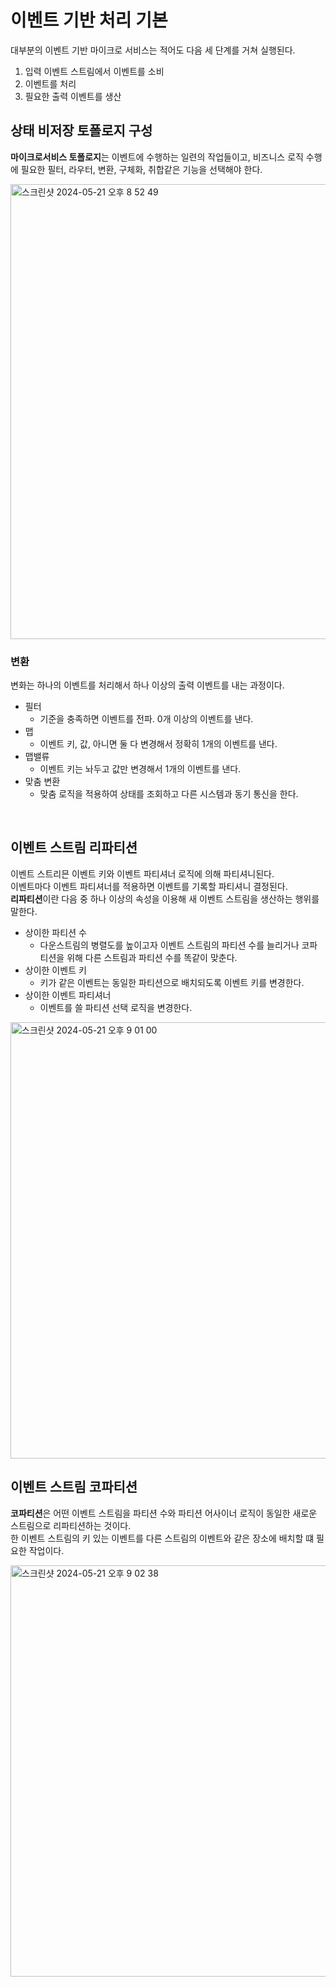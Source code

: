 # 이벤트 기반 처리 기본

대부분의 이벤트 기반 마이크로 서비스는 적어도 다음 세 단계를 거쳐 실행된다.

1. 입력 이벤트 스트림에서 이벤트를 소비
2. 이벤트를 처리
3. 필요한 출력 이벤트를 생산

## 상태 비저장 토폴로지 구성

**마이크로서비스 토폴로지**는 이벤트에 수행하는 일련의 작업들이고, 비즈니스 로직 수행에 필요한 필터, 라우터, 변환, 구체화, 취합같은 기능을 선택해야 한다.

<img width="728" alt="스크린샷 2024-05-21 오후 8 52 49" src="https://github.com/A-Little-Bit-Tech-Frontiers/Building-Event-Driven-Microservices-Book/assets/87420630/1943e30b-6bf0-48b4-8534-6f663039815b">

### 변환

변화는 하나의 이벤트를 처리해서 하나 이상의 출력 이벤트를 내는 과정이다.

- 필터
  - 기준을 충족하면 이벤트를 전파. 0개 이상의 이벤트를 낸다.
- 맵
  - 이벤트 키, 값, 아니면 둘 다 변경해서 정확히 1개의 이벤트를 낸다.
- 맵밸류
  - 이벤트 키는 놔두고 값만 변경해서 1개의 이벤트를 낸다.
- 맞춤 변환
  - 맞춤 로직을 적용하여 상태를 조회하고 다른 시스템과 동기 통신을 한다.

<br>

## 이벤트 스트림 리파티션

이벤트 스트리믄 이벤트 키와 이벤트 파티셔너 로직에 의해 파티셔니된다. <br>
이벤트마다 이벤트 파티셔너를 적용하면 이벤트를 기록할 파티셔니 결정된다. <br>
**리파티션**이란 다음 중 하나 이상의 속성을 이용해 새 이벤트 스트림을 생산하는 행위를 말한다.

- 상이한 파티션 수
  - 다운스트림의 병렬도를 높이고자 이벤트 스트림의 파티션 수를 늘리거나 코파티션을 위해 다른 스트림과 파티션 수를 똑같이 맞춘다.
- 상이한 이벤트 키
  - 키가 같은 이벤트는 동일한 파티션으로 배치되도록 이벤트 키를 변경한다.
- 상이한 이벤트 파티셔너
  - 이벤트를 쓸 파티션 선택 로직을 변경한다.

<img width="698" alt="스크린샷 2024-05-21 오후 9 01 00" src="https://github.com/A-Little-Bit-Tech-Frontiers/Building-Event-Driven-Microservices-Book/assets/87420630/ab84eb01-54bf-42fc-a6ef-43d0859acee0">

## 이벤트 스트림 코파티션

**코파티션**은 어떤 이벤트 스트림을 파티션 수와 파티션 어사이너 로직이 동일한 새로운 스트림으로 리파티션하는 것이다. <br>
한 이벤트 스트림의 키 있는 이벤트를 다른 스트림의 이벤트와 같은 장소에 배치할 떄 필요한 작업이다.

<img width="658" alt="스크린샷 2024-05-21 오후 9 02 38" src="https://github.com/A-Little-Bit-Tech-Frontiers/Building-Event-Driven-Microservices-Book/assets/87420630/9c70d92b-10c0-4bf0-8a0a-8c23487494b1">













